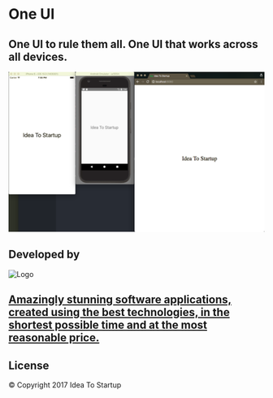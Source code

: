# One UI
## One UI to rule them all. One UI that works across all devices.
![Screenshot](./screenshot.png)

## Developed by
![Logo](https://avatars2.githubusercontent.com/u/13712673)

## [Amazingly stunning software applications, created using the best technologies, in the shortest possible time and at the most reasonable price.](https://ideatostartup.org)

  


## License
© Copyright 2017 Idea To Startup

